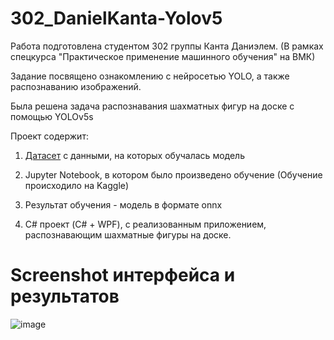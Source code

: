# 302_DanielKanta-Yolov5

Работа подготовлена студентом 302 группы Канта Даниэлем. (В рамках спецкурса "Практическое применение машинного обучения" на ВМК)

Задание посвящено ознакомлению с нейросетью YOLO, а также распознаванию изображений.

Была решена задача распознавания шахматных фигур на доске с помощью YOLOv5s 

Проект содержит:
  
  1) [Датасет](https://www.kaggle.com/datasets/imtkaggleteam/chess-pieces-detection-image-dataset/data) с данными, на которых обучалась модель
  
  2) Jupyter Notebook, в котором было произведено обучение (Обучение происходило на Kaggle)
  
  3) Результат обучения - модель в формате onnx
  
  4) C# проект (C# + WPF), с реализованным приложением, распознавающим шахматные фигуры на доске.

  # Screenshot интерфейса и результатов
  ![image](https://github.com/Cuperboy/302_DanielKanta-Yolov5/assets/133443185/3806f0a6-3b2a-46fc-8a8d-0e047b1da779)
